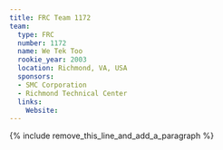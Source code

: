 ```yaml
---
title: FRC Team 1172
team:
  type: FRC
  number: 1172
  name: We Tek Too
  rookie_year: 2003
  location: Richmond, VA, USA
  sponsors:
  - SMC Corporation
  - Richmond Technical Center
  links:
    Website:
---
```


{% include remove_this_line_and_add_a_paragraph %}